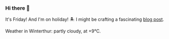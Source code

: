 ### Hi there :wave:

It's Friday! And I'm on holiday! :desert_island: I might be crafting a fascinating [blog post](https://benjaminwuethrich.dev).

Weather in Winterthur: partly cloudy, at +9°C.
